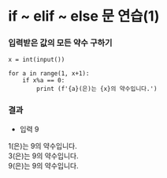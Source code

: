 # if ~ elif ~ else 문 연습(1)
### 입력받은 값의 모든 약수 구하기

```
x = int(input())

for a in range(1, x+1):
    if x%a == 0:
        print (f'{a}(은)는 {x}의 약수입니다.')
```
### 결과
* 입력 9

 1(은)는 9의 약수입니다.  
 3(은)는 9의 약수입니다.  
 9(은)는 9의 약수입니다.
